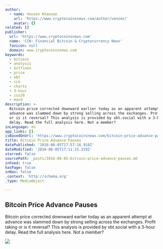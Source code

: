 ```yaml
---
author:
  - name: Venzen Khaosan
    url: 'https://www.cryptocoinsnews.com/author/venzen/'
    avatar: {}
related: []
publisher:
  url: 'https://www.cryptocoinsnews.com'
  name: 'CCN: Financial Bitcoin & Cryptocurrency News'
  favicon: null
  domain: www.cryptocoinsnews.com
keywords:
  - bitcoin
  - analysis
  - bitfinex
  - price
  - xbt
  - ccn
  - charts
  - 3-hour
  - ccn29
  - macd
description: >-
  Bitcoin price corrected downward earlier today as an apparent attempt at
  advance was slammed down by strong selling across the exchanges. Profit taking
  or is it reversal? This analysis is provided by xbt.social with a 3-hour
  delay. Read the full analysis here. Not a member?
inLanguage: en
app_links: []
isBasedOnUrl: 'https://www.cryptocoinsnews.com/bitcoin-price-advance-pauses/'
title: Bitcoin Price Advance Pauses
datePublished: '2016-06-05T17:57:16.918Z'
dateModified: '2016-06-05T17:11:15.329Z'
starred: false
sourcePath: _posts/2016-06-05-bitcoin-price-advance-pauses.md
inFeed: true
hasPage: false
inNav: false
_context: 'http://schema.org'
_type: MediaObject

---
```

<article style=""><h1>Bitcoin Price Advance Pauses</h1><p>Bitcoin price corrected downward earlier today as an apparent attempt at advance was slammed down by strong selling across the exchanges. Profit taking or is it reversal? This analysis is provided by xbt.social with a 3-hour delay. Read the full analysis here. Not a member?</p><img src="https://www.cryptocoinsnews.com/wp-content/uploads/2016/06/Selection_20160605_005.png" /></article>
